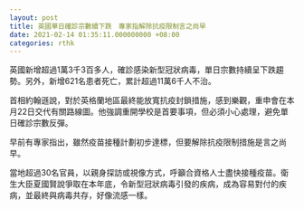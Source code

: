 ```yaml
---
layout: post
title: 英國單日確診宗數續下跌　專家指解除抗疫限制言之尚早
date: 2021-02-14 01:35:11.000000000 +08:00
categories: rthk
---
```


英國新增超過1萬3千3百多人，確診感染新型冠狀病毒，單日宗數持續呈下跌趨勢。另外，新增621名患者死亡，累計超過11萬6千人不治。

首相約翰遜說，對於英格蘭地區最終能放寬抗疫封鎖措施，感到樂觀，重申會在本月22日交代有關路線圖。他強調重開學校是首要事項，但必須小心處理，避免單日確診宗數反彈。

早前有專家指出，雖然疫苗接種計劃初步達標，但要解除抗疫限制措施是言之尚早。

當地超過30名官員，以親身探訪或視像方式，呼籲合資格人士盡快接種疫苗。衛生大臣夏國賢說爭取在本年底，令新型冠狀病毒引發的疾病，成為容易對付的疾病，並最終與病毒共存，好像流感一樣。

